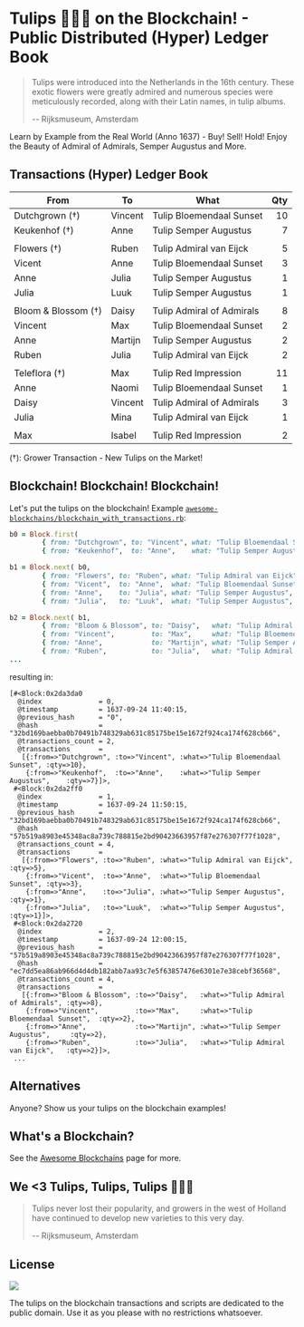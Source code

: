 # Tulips :tulip::tulip::tulip: on the Blockchain! - Public Distributed (Hyper) Ledger Book

> Tulips were introduced into the Netherlands in the 16th century.
> These exotic flowers were greatly admired and numerous species were meticulously recorded,
> along with their Latin names, in tulip albums.
>
> -- Rijksmuseum, Amsterdam


Learn by Example from the Real World (Anno 1637) - Buy! Sell! Hold! Enjoy the Beauty of Admiral of Admirals, Semper Augustus and More.


## Transactions (Hyper) Ledger Book

| From                | To           | What                      | Qty |
|---------------------|--------------|---------------------------|----:|
| Dutchgrown (†)      | Vincent      | Tulip Bloemendaal Sunset  |  10 |
| Keukenhof (†)       | Anne         | Tulip Semper Augustus     |   7 |
|                     |              |                           |     |
| Flowers (†)         | Ruben        | Tulip Admiral van Eijck   |   5 |
| Vicent              | Anne         | Tulip Bloemendaal Sunset  |   3 |
| Anne                | Julia        | Tulip Semper Augustus     |   1 |
| Julia               | Luuk         | Tulip Semper Augustus     |   1 |
|                     |              |                           |     |
| Bloom & Blossom (†) | Daisy        | Tulip Admiral of Admirals |   8 |
| Vincent             | Max          | Tulip Bloemendaal Sunset  |   2 |
| Anne                | Martijn      | Tulip Semper Augustus     |   2 |
| Ruben               | Julia        | Tulip Admiral van Eijck   |   2 |
|                     |              |                           |     |
| Teleflora (†)       | Max          | Tulip Red Impression      |  11 |
| Anne                | Naomi        | Tulip Bloemendaal Sunset  |   1 |
| Daisy               | Vincent      | Tulip Admiral of Admirals |   3 |
| Julia               | Mina         | Tulip Admiral van Eijck   |   1 |
|                     |              |                           |     |
| Max                 | Isabel       | Tulip Red Impression      |   2 |

(†): Grower Transaction - New Tulips on the Market!



## Blockchain! Blockchain! Blockchain!

Let's put the tulips on the blockchain! Example [`awesome-blockchains/blockchain_with_transactions.rb`](https://github.com/openblockchains/awesome-blockchains/blob/master/blockchain.rb/blockchain_with_transactions.rb):


```ruby
b0 = Block.first(
        { from: "Dutchgrown", to: "Vincent", what: "Tulip Bloemendaal Sunset", qty: 10 },
        { from: "Keukenhof",  to: "Anne",    what: "Tulip Semper Augustus",    qty: 7  } )

b1 = Block.next( b0,
        { from: "Flowers", to: "Ruben", what: "Tulip Admiral van Eijck",  qty: 5 },
        { from: "Vicent",  to: "Anne",  what: "Tulip Bloemendaal Sunset", qty: 3 },
        { from: "Anne",    to: "Julia", what: "Tulip Semper Augustus",    qty: 1 },
        { from: "Julia",   to: "Luuk",  what: "Tulip Semper Augustus",    qty: 1 } )

b2 = Block.next( b1,
        { from: "Bloom & Blossom", to: "Daisy",   what: "Tulip Admiral of Admirals", qty: 8 },
        { from: "Vincent",         to: "Max",     what: "Tulip Bloemendaal Sunset",  qty: 2 },
        { from: "Anne",            to: "Martijn", what: "Tulip Semper Augustus",     qty: 2 },
        { from: "Ruben",           to: "Julia",   what: "Tulip Admiral van Eijck",   qty: 2 } )
...
```

resulting in:

```
[#<Block:0x2da3da0
  @index              = 0,
  @timestamp          = 1637-09-24 11:40:15,
  @previous_hash      = "0",
  @hash               = "32bd169baebba0b70491b748329ab631c85175be15e1672f924ca174f628cb66",
  @transactions_count = 2,
  @transactions       =
   [{:from=>"Dutchgrown", :to=>"Vincent", :what=>"Tulip Bloemendaal Sunset", :qty=>10},
    {:from=>"Keukenhof",  :to=>"Anne",    :what=>"Tulip Semper Augustus",    :qty=>7}]>,
 #<Block:0x2da2ff0
  @index              = 1,
  @timestamp          = 1637-09-24 11:50:15,
  @previous_hash      = "32bd169baebba0b70491b748329ab631c85175be15e1672f924ca174f628cb66",
  @hash               = "57b519a8903e45348ac8a739c788815e2bd90423663957f87e276307f77f1028",
  @transactions_count = 4,
  @transactions       =
   [{:from=>"Flowers", :to=>"Ruben", :what=>"Tulip Admiral van Eijck",  :qty=>5},
    {:from=>"Vicent",  :to=>"Anne",  :what=>"Tulip Bloemendaal Sunset", :qty=>3},
    {:from=>"Anne",    :to=>"Julia", :what=>"Tulip Semper Augustus",    :qty=>1},
    {:from=>"Julia",   :to=>"Luuk",  :what=>"Tulip Semper Augustus",    :qty=>1}]>,
 #<Block:0x2da2720
  @index              = 2,
  @timestamp          = 1637-09-24 12:00:15,
  @previous_hash      = "57b519a8903e45348ac8a739c788815e2bd90423663957f87e276307f77f1028",
  @hash               = "ec7dd5ea86ab966d4d4db182abb7aa93c7e5f63857476e6301e7e38cebf36568",
  @transactions_count = 4,
  @transactions       =
   [{:from=>"Bloom & Blossom", :to=>"Daisy",   :what=>"Tulip Admiral of Admirals", :qty=>8},
    {:from=>"Vincent",         :to=>"Max",     :what=>"Tulip Bloemendaal Sunset",  :qty=>2},
    {:from=>"Anne",            :to=>"Martijn", :what=>"Tulip Semper Augustus",     :qty=>2},
    {:from=>"Ruben",           :to=>"Julia",   :what=>"Tulip Admiral van Eijck",   :qty=>2}]>,
 ...
```


## Alternatives

Anyone? Show us your tulips on the blockchain examples!


## What's a Blockchain?

See the [Awesome Blockchains](https://github.com/openblockchains/awesome-blockchains) page for more.


## We <3 Tulips, Tulips, Tulips :tulip::tulip::tulip:

> Tulips never lost their popularity, and growers in the west of Holland
> have continued to develop new varieties to this very day.
>
> -- Rijksmuseum, Amsterdam




## License

![](https://publicdomainworks.github.io/buttons/zero88x31.png)

The tulips on the blockchain transactions and scripts are dedicated to the public domain.
Use it as you please with no restrictions whatsoever.
